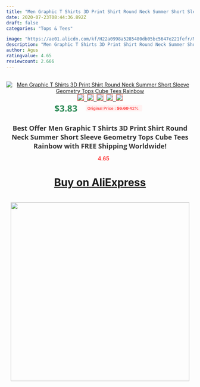 ```yaml
---
title: "Men Graphic T Shirts 3D Print Shirt Round Neck Summer Short Sleeve Geometry Tops Cube Tees Rainbow"
date: 2020-07-23T08:44:36.892Z
draft: false
categories: "Tops & Tees"

image: "https://ae01.alicdn.com/kf/H22a0998a5285480db05bc5647e221fefr/Men-Graphic-T-Shirts-3D-Print-Shirt-Round-Neck-Summer-Short-Sleeve-Geometry-Tops-Cube-Tees.jpg"
description: "Men Graphic T Shirts 3D Print Shirt Round Neck Summer Short Sleeve Geometry Tops Cube Tees Rainbow"
author: Agus
ratingvalue: 4.65
reviewcount: 2.666
---
```

<br>
<div style="text-align: center;">
<a href="https://s.click.aliexpress.com/e/_9xQR6l" target="_blank" rel="nofollow noopener noreferrer"><img alt="Men Graphic T Shirts 3D Print Shirt Round Neck Summer Short Sleeve Geometry Tops Cube Tees Rainbow" class="magnifier-image" src="https://ae01.alicdn.com/kf/H22a0998a5285480db05bc5647e221fefr/Men-Graphic-T-Shirts-3D-Print-Shirt-Round-Neck-Summer-Short-Sleeve-Geometry-Tops-Cube-Tees.jpg_640x640.jpg">
<br>
<img style="border:1px solid salmon" src="https://ae01.alicdn.com/kf/H22a0998a5285480db05bc5647e221fefr/Men-Graphic-T-Shirts-3D-Print-Shirt-Round-Neck-Summer-Short-Sleeve-Geometry-Tops-Cube-Tees.jpg_120x120.jpg">&nbsp;&nbsp;<img style="border:1px solid salmon" src="https://ae01.alicdn.com/kf/H10f9e1f9f63f4b29ac61f0818bde22b1O/Men-Graphic-T-Shirts-3D-Print-Shirt-Round-Neck-Summer-Short-Sleeve-Geometry-Tops-Cube-Tees.jpg_120x120.jpg">&nbsp;&nbsp;<img style="border:1px solid salmon" src="_120x120.jpg">&nbsp;&nbsp;<img style="border:1px solid salmon" src="_120x120.jpg">&nbsp;&nbsp;<img style="border:1px solid salmon" src="_120x120.jpg"></a></div><br0>
<div style="text-align: center;"><span style="background-color: white; border: 0px; box-sizing: border-box; color: seagreen; display: inline-block; font-family: &quot;open sans&quot; , &quot;arial&quot; , &quot;helvetica&quot; , sans-serif , &quot;heiti&quot;; font-size: 24px; font-stretch: inherit; font-weight: 700; line-height: inherit; margin: 0px 10px 0px 0px; padding: 0px; vertical-align: middle;">$3.83 </span>
<span style="background: rgb(255 , 241 , 241); border-radius: 3px; border: 0px; box-sizing: border-box; color: #ff4747; display: inline-block; font-family: inherit; font-size: 12px; font-stretch: inherit; font-style: inherit; font-variant: inherit; font-weight: 600; line-height: inherit; margin: 0px; padding: 2px 5px; transform: scale(0.9); vertical-align: middle;">Original Price : <b style="text-decoration: line-through;">$6.60 </b> 42%&nbsp;&nbsp;</span></div>
<h1 style="color: #333333; display: inline-block; font-family: &quot;open sans&quot; , &quot;arial&quot; , &quot;helvetica&quot; , sans-serif , &quot;heiti&quot;; font-size: 18px; font-stretch: inherit; font-weight: 700; text-align: center;">Best Offer Men Graphic T Shirts 3D Print Shirt Round Neck Summer Short Sleeve Geometry Tops Cube Tees Rainbow with FREE Shipping Worldwide!</h1>
<div style="color: #ff4747; text-align: center;">
<img src="https://4.bp.blogspot.com/-M0ZcTcb-5uY/XleCXlxnR4I/AAAAAAAAAEc/OrjgMkXV1oMQFaCRZj5HQwOCBcu3w1FegCPcBGAYYCw/s1600/star.png" style="height: 15px;">&nbsp;<b>4.65</b></div>
<div class="button_cont" align="center"><a class="buynow_a" href="https://s.click.aliexpress.com/e/_9xQR6l" target="_blank" rel="nofollow noopener noreferrer"><H1>Buy on AliExpress</H1></a></div><br>
<div class="separator" style="clear: both; text-align: center;">
<img src="https://lh3.googleusercontent.com/-pTy5HemUv9M/XlePHvY0dAI/AAAAAAAAAE4/0nX5iRUoIWY8eMW9Dpxeirr157OZliDIgCLcBGAsYHQ/s1600/badge.gif" width="480">
</div>
